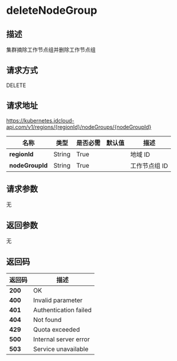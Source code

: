 # deleteNodeGroup


## 描述
集群摘除工作节点组并删除工作节点组

## 请求方式
DELETE

## 请求地址
https://kubernetes.jdcloud-api.com/v1/regions/{regionId}/nodeGroups/{nodeGroupId}

|名称|类型|是否必需|默认值|描述|
|---|---|---|---|---|
|**regionId**|String|True| |地域 ID|
|**nodeGroupId**|String|True| |工作节点组 ID|

## 请求参数
无


## 返回参数
无


## 返回码
|返回码|描述|
|---|---|
|**200**|OK|
|**400**|Invalid parameter|
|**401**|Authentication failed|
|**404**|Not found|
|**429**|Quota exceeded|
|**500**|Internal server error|
|**503**|Service unavailable|
